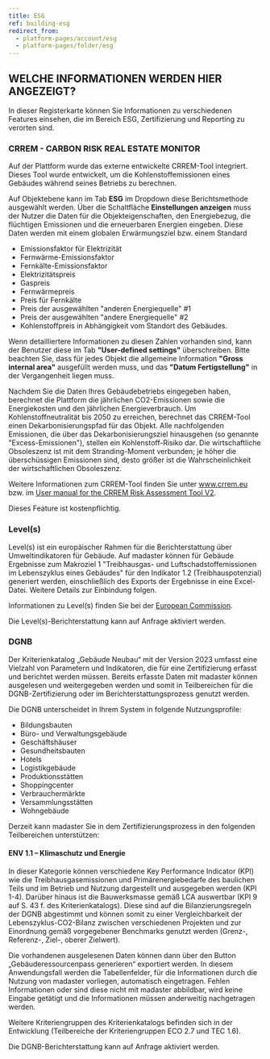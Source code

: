 ```yaml
---
title: ESG
ref: building-esg
redirect_from:
  - platform-pages/account/esg
  - platform-pages/folder/esg
---
```


## WELCHE INFORMATIONEN WERDEN HIER ANGEZEIGT?
In dieser Registerkarte können Sie Informationen zu verschiedenen Features einsehen, die im Bereich ESG, Zertifizierung und Reporting zu verorten sind.

### CRREM - CARBON RISK REAL ESTATE MONITOR
Auf der Plattform wurde das externe entwickelte CRREM-Tool integriert. Dieses Tool wurde entwickelt, um die Kohlenstoffemissionen eines Gebäudes während seines Betriebs zu berechnen.

Auf Objektebene kann im Tab **ESG** im Dropdown diese Berichtsmethode ausgewählt werden. Über die Schaltfläche **Einstellungen anzeigen** muss der Nutzer die Daten für die Objekteigenschaften, den Energiebezug, die flüchtigen Emissionen und die erneuerbaren Energien eingeben. Diese Daten werden mit einem globalen Erwärmungsziel bzw. einem Standard

* Emissionsfaktor für Elektrizität
* Fernwärme-Emissionsfaktor
* Fernkälte-Emissionsfaktor
* Elektrizitätspreis
* Gaspreis
* Fernwärmepreis
* Preis für Fernkälte
* Preis der ausgewählten "anderen Energiequelle" #1
* Preis der ausgewählten "andere Energiequelle" #2
* Kohlenstoffpreis in Abhängigkeit vom Standort des Gebäudes.

Wenn detailliertere Informationen zu diesen Zahlen vorhanden sind, kann der Benutzer diese im Tab **"User-defined settings"** überschreiben. Bitte beachten Sie, dass für jedes Objekt die allgemeine Information **"Gross internal area"** ausgefüllt werden muss, und das **"Datum Fertigstellung"** in der Vergangenheit liegen muss.

Nachdem Sie die Daten Ihres Gebäudebetriebs eingegeben haben, berechnet die Plattform die jährlichen CO2-Emissionen sowie die Energiekosten und den jährlichen Energieverbrauch. Um Kohlenstoffneutralität bis 2050 zu erreichen, berechnet das CRREM-Tool einen Dekarbonisierungspfad für das Objekt. Alle nachfolgenden Emissionen, die über das Dekarbonisierungsziel hinausgehen (so genannte "Excess-Emissionen"), stellen ein Kohlenstoff-Risiko dar. Die wirtschaftliche Obsoleszenz ist mit dem Stranding-Moment verbunden; je höher die überschüssigen Emissionen sind, desto größer ist die Wahrscheinlichkeit der wirtschaftlichen Obsoleszenz.

Weitere Informationen zum CRREM-Tool finden Sie unter <a href="https://www.crrem.eu/" target="_blank">www.crrem.eu</a> bzw. im <a href="https://www.crrem.eu/wp-content/uploads/2023/09/CRREM-Risk-Assessment-Reference-Guide-V2_11_09_2023-final.pdf" target="_blank">User manual for the CRREM Risk Assessment Tool V2</a>.

Dieses Feature ist kostenpflichtig. 

### Level(s)
Level(s) ist ein europäischer Rahmen für die Berichterstattung über Umweltindikatoren für Gebäude. Auf madaster können für Gebäude Ergebnisse zum Makroziel 1 "Treibhausgas- und Luftschadstoffemissionen im Lebenszyklus eines Gebäudes" für den Indikator 1.2 (Treibhauspotenzial) generiert werden, einschließlich des Exports der Ergebnisse in eine Excel-Datei. Weitere Details zur Einbindung folgen.

Informationen zu Level(s) finden Sie bei der <a href="https://environment.ec.europa.eu/topics/circular-economy/levels_en" target="_blank">European Commission</a>.

Die Level(s)-Berichterstattung kann auf Anfrage aktiviert werden.

### DGNB
Der Kriterienkatalog „Gebäude Neubau“ mit der Version 2023 umfasst eine Vielzahl von Parametern und Indikatoren, die für eine Zertifizierung erfasst und berichtet werden müssen. Bereits erfasste Daten mit madaster können ausgelesen und weitergegeben werden und somit in Teilbereichen für die DGNB-Zertifizierung oder im Berichterstattungsprozess genutzt werden. 

Die DGNB unterscheidet in Ihrem System in folgende Nutzungsprofile:
- Bildungsbauten
- Büro- und Verwaltungsgebäude
- Geschäftshäuser
- Gesundheitsbauten
- Hotels
- Logistikgebäude
- Produktionsstätten
- Shoppingcenter
- Verbrauchermärkte
- Versammlungsstätten
- Wohngebäude 

Derzeit kann madaster Sie in dem Zertifizierungsprozess in den folgenden Teilbereichen unterstützen:

#### ENV 1.1 – Klimaschutz und Energie
In dieser Kategorie können verschiedene Key Performance Indicator (KPI) wie die Treibhausgasemissionen und Primärenergiebedarfe des baulichen Teils und im Betrieb und Nutzung dargestellt und ausgegeben werden (KPI 1-4). Darüber hinaus ist die Bauwerksmasse gemäß LCA auswertbar (KPI 9 auf S. 43 f. des Kriterienkatalogs).
Diese sind auf die Bilanzierungsregeln der DGNB abgestimmt und können somit zu einer Vergleichbarkeit der Lebenszyklus-CO2-Bilanz zwischen verschiedenen Projekten und zur Einordnung gemäß vorgegebener Benchmarks genutzt werden (Grenz-, Referenz-, Ziel-, oberer Zielwert).

Die vorhandenen ausgelesenen Daten können dann über den Button „Gebäuderessourcenpass generieren“ exportiert werden. In diesem Anwendungsfall werden die Tabellenfelder, für die Informationen durch die Nutzung von madaster vorliegen, automatisch eingetragen. Fehlen Informationen oder sind diese nicht mit madaster abbildbar, wird keine Eingabe getätigt und die Informationen müssen anderweitig nachgetragen werden.

Weitere Kriteriengruppen des Kriterienkatalogs befinden sich in der Entwicklung (Teilbereiche der Kriteriengruppen ECO 2.7 und TEC 1.6).

Die DGNB-Berichterstattung kann auf Anfrage aktiviert werden.

